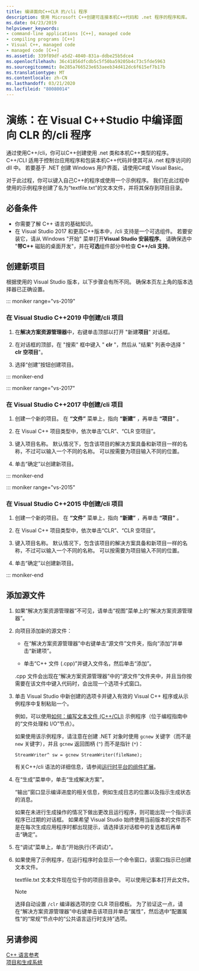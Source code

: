 ```yaml
---
title: 编译面向C++CLR 的/cli 程序
description: 使用 Microsoft C++创建可连接本机C++代码和 .net 程序的程序和库。
ms.date: 04/23/2019
helpviewer_keywords:
- command-line applications [C++], managed code
- compiling programs [C++]
- Visual C++, managed code
- managed code [C++]
ms.assetid: 339f89df-a5d2-4040-831a-ddbe25b5dce4
ms.openlocfilehash: 36c41856dfcdb5c5f50ba59205b4c73c5fde5963
ms.sourcegitcommit: 8e285a766523e653aeeb34d412dc6f615ef7b17b
ms.translationtype: MT
ms.contentlocale: zh-CN
ms.lasthandoff: 03/21/2020
ms.locfileid: "80080014"
---
```

# <a name="walkthrough-compile-a-ccli-program-that-targets-the-clr-in-visual-studio"></a>演练：在 Visual C++Studio 中编译面向 CLR 的/cli 程序

通过使用C++/cli，你可以C++创建使用 .net 类和本机C++类型的程序。 C++/CLI 适用于控制台应用程序和包装本机C++代码并使其可从 .net 程序访问的 dll 中。 若要基于 .NET 创建 Windows 用户界面，请使用C#或 Visual Basic。

对于此过程，你可以键入自己C++的程序或使用一个示例程序。 我们在此过程中使用的示例程序创建了名为“textfile.txt”的文本文件，并将其保存到项目目录。

## <a name="prerequisites"></a>必备条件

- 你需要了解 C++ 语言的基础知识。
- 在 Visual Studio 2017 和更高C++版本中，/cli 支持是一个可选组件。 若要安装它，请从 Windows "开始" 菜单打开**Visual Studio 安装程序**。 请确保选中 "**带C++** 磁贴的桌面开发"，并在**可选**组件部分中检查 **C++/cli 支持**。

## <a name="create-a-new-project"></a>创建新项目

根据使用的 Visual Studio 版本，以下步骤会有所不同。 确保本页左上角的版本选择器已正确设置。

::: moniker range="vs-2019"

### <a name="to-create-a-ccli-project-in-visual-studio-2019"></a>在 Visual Studio C++2019 中创建/cli 项目

1. 在**解决方案资源管理器**中，右键单击顶部以打开 "新建**项目**" 对话框。

1. 在对话框的顶部，在 "搜索" 框中键入 " **clr** "，然后从 "结果" 列表中选择 " **clr 空项目**"。

1. 选择“创建”按钮创建项目。

::: moniker-end

::: moniker range="vs-2017"

### <a name="to-create-a-ccli-project-in-visual-studio-2017"></a>在 Visual Studio C++2017 中创建/cli 项目

1. 创建一个新的项目。 在 **“文件”** 菜单上，指向 **“新建”** ，再单击 **“项目”** 。

1. 在 Visual C++ 项目类型中，依次单击“CLR”、“CLR 空项目”。

1. 键入项目名称。 默认情况下，包含该项目的解决方案具备和新项目一样的名称，不过可以输入一个不同的名称。 可以按需要为项目输入不同的位置。

1. 单击“确定”以创建新项目。

::: moniker-end

::: moniker range="vs-2015"

### <a name="to-create-a-ccli-project-in-visual-studio-2015"></a>在 Visual Studio C++2015 中创建/cli 项目

1. 创建一个新的项目。 在 **“文件”** 菜单上，指向 **“新建”** ，再单击 **“项目”** 。

1. 在 Visual C++ 项目类型中，依次单击“CLR”、“CLR 空项目”。

1. 键入项目名称。 默认情况下，包含该项目的解决方案具备和新项目一样的名称，不过可以输入一个不同的名称。 可以按需要为项目输入不同的位置。

1. 单击“确定”以创建新项目。

::: moniker-end

## <a name="add-a-source-file"></a>添加源文件

1. 如果“解决方案资源管理器”不可见，请单击“视图”菜单上的“解决方案资源管理器”。

1. 向项目添加新的源文件：

   - 在“解决方案资源管理器”中右键单击“源文件”文件夹，指向“添加”并单击“新建项”。

   - 单击“C++ 文件 (.cpp)”并键入文件名，然后单击“添加”。

   .cpp 文件会出现在“解决方案资源管理器”中的“源文件”文件夹中，并且当你按需要在该文件中键入代码时，会出现一个选项卡式窗口。

1. 单击 Visual Studio 中新创建的选项卡并键入有效的 Visual C++ 程序或从示例程序中复制粘贴一个。

   例如，可以使用[如何：编写文本文件 (C++/CLI)](how-to-write-a-text-file-cpp-cli.md) 示例程序（位于编程指南中的“文件处理和 I/O”节点）。

   如果使用该示例程序，请注意在创建 .NET 对象时使用 `gcnew` 关键字（而不是 `new` 关键字），并且 `gcnew` 返回图柄 (`^`) 而不是指针 (`*`)：

   `StreamWriter^ sw = gcnew StreamWriter(fileName);`

   有关C++/cli 语法的详细信息，请参阅[运行时平台的组件扩展](../extensions/component-extensions-for-runtime-platforms.md)。

1. 在“生成”菜单中，单击“生成解决方案”。

   “输出”窗口显示编译进度的相关信息，例如生成日志的位置以及指示生成状态的消息。

   如果在未进行生成操作的情况下做出更改且运行程序，则可能出现一个指示该程序已过期的对话框。 如果希望 Visual Studio 始终使用当前版本的文件而不是在每次生成应用程序时都出现提示，请选择该对话框中的复选框后再单击“确定”。

1. 在“调试”菜单上，单击“开始执行(不调试)”。

1. 如果使用了示例程序，在运行程序时会显示一个命令窗口，该窗口指示已创建文本文件。

   textfile.txt 文本文件现在位于你的项目目录中。 可以使用记事本打开此文件。

   > [!NOTE]
   > 选择自动设置 `/clr` 编译器选项的空 CLR 项目模板。 为了验证这一点，请在“解决方案资源管理器”中右键单击该项目并单击“属性”，然后选中“配置属性”的“常规”节点中的“公共语言运行时支持”选项。

## <a name="see-also"></a>另请参阅

[C++ 语言参考](../cpp/cpp-language-reference.md)<br/>
[项目和生成系统](../build/projects-and-build-systems-cpp.md)<br/>
